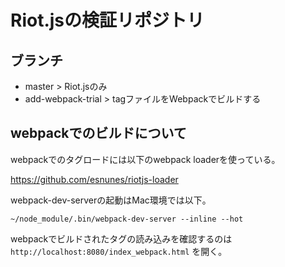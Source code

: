 # Riot.jsの検証リポジトリ

## ブランチ

* master > Riot.jsのみ
* add-webpack-trial > tagファイルをWebpackでビルドする

## webpackでのビルドについて

webpackでのタグロードには以下のwebpack loaderを使っている。

https://github.com/esnunes/riotjs-loader

webpack-dev-serverの起動はMac環境では以下。

```
~/node_module/.bin/webpack-dev-server --inline --hot
```

webpackでビルドされたタグの読み込みを確認するのは `http://localhost:8080/index_webpack.html` を開く。